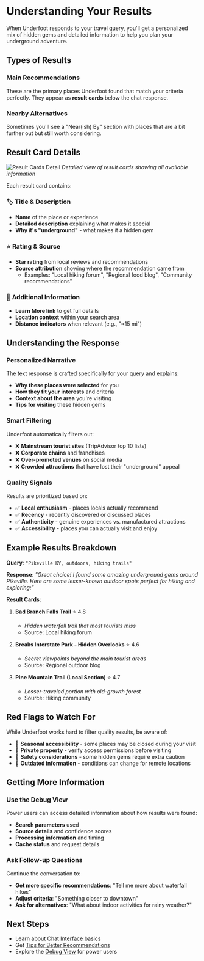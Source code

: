 # Understanding Your Results

When Underfoot responds to your travel query, you'll get a personalized mix of hidden gems and detailed information to help you plan your underground adventure.

## Types of Results

### Main Recommendations
These are the primary places Underfoot found that match your criteria perfectly. They appear as **result cards** below the chat response.

### Nearby Alternatives  
Sometimes you'll see a "Near(ish) By" section with places that are a bit further out but still worth considering.

## Result Card Details

![Result Cards Detail](../screenshots/06-result-cards-detail.png)
*Detailed view of result cards showing all available information*

Each result card contains:

### 🏷️ **Title & Description**
- **Name** of the place or experience
- **Detailed description** explaining what makes it special
- **Why it's "underground"** - what makes it a hidden gem

### ⭐ **Rating & Source**
- **Star rating** from local reviews and recommendations
- **Source attribution** showing where the recommendation came from
  - Examples: "Local hiking forum", "Regional food blog", "Community recommendations"

### 🔗 **Additional Information**
- **Learn More link** to get full details
- **Location context** within your search area
- **Distance indicators** when relevant (e.g., "≈15 mi")

## Understanding the Response

### Personalized Narrative
The text response is crafted specifically for your query and explains:
- **Why these places were selected** for you
- **How they fit your interests** and criteria
- **Context about the area** you're visiting
- **Tips for visiting** these hidden gems

### Smart Filtering
Underfoot automatically filters out:
- ❌ **Mainstream tourist sites** (TripAdvisor top 10 lists)
- ❌ **Corporate chains** and franchises  
- ❌ **Over-promoted venues** on social media
- ❌ **Crowded attractions** that have lost their "underground" appeal

### Quality Signals
Results are prioritized based on:
- ✅ **Local enthusiasm** - places locals actually recommend
- ✅ **Recency** - recently discovered or discussed places
- ✅ **Authenticity** - genuine experiences vs. manufactured attractions
- ✅ **Accessibility** - places you can actually visit and enjoy

## Example Results Breakdown

**Query**: `"Pikeville KY, outdoors, hiking trails"`

**Response**: *"Great choice! I found some amazing underground gems around Pikeville. Here are some lesser-known outdoor spots perfect for hiking and exploring:"*

**Result Cards**:
1. **Bad Branch Falls Trail** ⭐ 4.8
   - *Hidden waterfall trail that most tourists miss*
   - Source: Local hiking forum
   
2. **Breaks Interstate Park - Hidden Overlooks** ⭐ 4.6  
   - *Secret viewpoints beyond the main tourist areas*
   - Source: Regional outdoor blog

3. **Pine Mountain Trail (Local Section)** ⭐ 4.7
   - *Lesser-traveled portion with old-growth forest*
   - Source: Hiking community

## Red Flags to Watch For

While Underfoot works hard to filter quality results, be aware of:
- 🚨 **Seasonal accessibility** - some places may be closed during your visit
- 🚨 **Private property** - verify access permissions before visiting  
- 🚨 **Safety considerations** - some hidden gems require extra caution
- 🚨 **Outdated information** - conditions can change for remote locations

## Getting More Information

### Use the Debug View
Power users can access detailed information about how results were found:
- **Search parameters** used
- **Source details** and confidence scores
- **Processing information** and timing
- **Cache status** and request details

### Ask Follow-up Questions
Continue the conversation to:
- **Get more specific recommendations**: "Tell me more about waterfall hikes"
- **Adjust criteria**: "Something closer to downtown" 
- **Ask for alternatives**: "What about indoor activities for rainy weather?"

## Next Steps

- Learn about [Chat Interface basics](./chat-interface.md)
- Get [Tips for Better Recommendations](./tips.md)
- Explore the [Debug View](../features/debug-view.md) for power users
